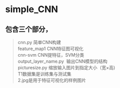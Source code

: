 # simple_CNN
## 包含三个部分，
>cnn.py  简单CNN构建  
feature_map1  CNN特征图可视化  
cnn-svm  CNN提特征，SVM分类  
output_layer_name.py  输出CNN模型的结构  
picturesize.py 缩放输入图片到指定大小（宽×高)    
T1数据集是训练集与测试集  
2.jpg是用于特征可视化的样例图片
